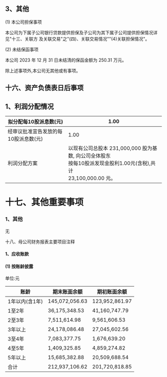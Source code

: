 ## 3、其他

(1) 本公司担保事项

本公司为下属子公司银行贷款提供担保及子公司为其下属子公司提供担保情况详见"十三、关联方 及关联交易"之"(四)、关联交易情况""(4)关联担保情况"。

(2) 未结保函事项

本公司 2023 年 12 月 31 日未结清的保函金额为 250.31 万元。

除上述事项外,本公司无其他或有事项。

## 十六、资产负债表日后事项

## 1、利润分配情况

| 拟分配每10股派息数(元)        | 1.00                                                                              |
|----------------------|-----------------------------------------------------------------------------------|
| 经审议批准宣告发放的每10股派息数(元) | 1.00                                                                              |
| 利润分配方案               | 以现有公司总股本 231,000,000 股为基数, 向公司全体股东<br>按每10股派发现金股利1.00元(含税),共计<br>23,100,000.00 元。 |

# 十七、其他重要事项

### 1、其他

无

十八、母公司财务报表主要项目注释

#### 1、应收账款

#### (1) 按账龄披露

单位:元

| 账龄        | 期末账面余额         | 期初账面余额         |
|-----------|----------------|----------------|
| 1年以内(含1年) | 145,072,056.63 | 123,952,861.97 |
| 1至2年      | 36,175,348.53  | 41,160,747.79  |
| 2至3年      | 7,511,614.98   | 9,561,606.53   |
| 3年以上      | 24,178,086.48  | 27,045,602.56  |
| 3至4年      | 7,083,377.75   | 1,676,639.20   |
| 4至5年      | 1,409,325.85   | 4,859,274.82   |
| 5年以上      | 15,685,382.88  | 20,509,688.54  |
| 合计        | 212,937,106.62 | 201,720,818.85 |
